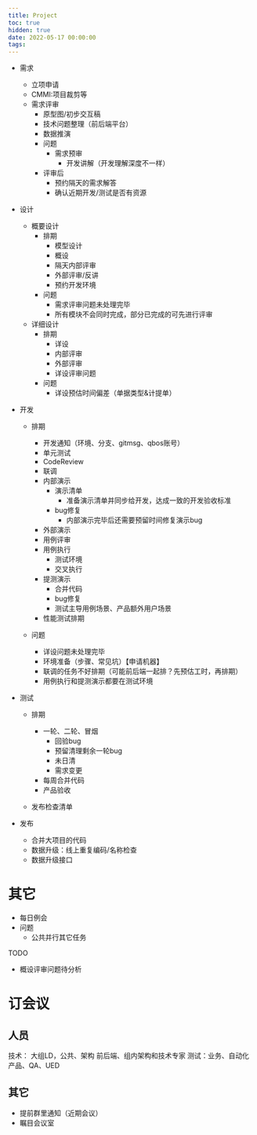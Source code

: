 ```yaml
---
title: Project
toc: true
hidden: true
date: 2022-05-17 00:00:00
tags:
---
```



* 需求
  * 立项申请
  * CMMI:项目裁剪等
  * 需求评审
    * 原型图/初步交互稿
    * 技术问题整理（前后端平台）
    * 数据推演
    * 问题
        * 需求预审
          * 开发讲解（开发理解深度不一样）
    * 评审后
      * 预约隔天的需求解答
      * 确认近期开发/测试是否有资源


* 设计
  * 概要设计
    * 排期
      * 模型设计
      * 概设
      * 隔天内部评审
      * 外部评审/反讲
      * 预约开发环境
    * 问题
      * 需求评审问题未处理完毕
      * 所有模块不会同时完成，部分已完成的可先进行评审
  * 详细设计
    * 排期
      * 详设
      * 内部评审
      * 外部评审
      * 详设评审问题
    * 问题
      * 详设预估时间偏差（单据类型&计提单）


* 开发
  * 排期
    * 开发通知（环境、分支、gitmsg、qbos账号）
    * 单元测试
    * CodeReview
    * 联调
    * 内部演示
      * 演示清单
        * 准备演示清单并同步给开发，达成一致的开发验收标准
      * bug修复
        * 内部演示完毕后还需要预留时间修复演示bug
    * 外部演示
    * 用例评审
    * 用例执行
      * 测试环境
      * 交叉执行
    * 提测演示
      * 合并代码
      * bug修复
      * 测试主导用例场景、产品额外用户场景
    * 性能测试排期
    
  * 问题
    * 详设问题未处理完毕
    * 环境准备（步骤、常见坑）【申请机器】
    * 联调的任务不好排期（可能前后端一起排？先预估工时，再排期）
    * 用例执行和提测演示都要在测试环境

* 测试
  * 排期
    * 一轮、二轮、冒烟
      * 回验bug
      * 预留清理剩余一轮bug
      * 未日清
      * 需求变更
    * 每周合并代码
    * 产品验收
  
  * 发布检查清单


* 发布
  * 合并大项目的代码
  * 数据升级：线上重复编码/名称检查 
  * 数据升级接口


# 其它
* 每日例会
* 问题
  * 公共并行其它任务


TODO
* 概设评审问题待分析

# 订会议
## 人员
技术：
  大组LD，公共、架构
  前后端、组内架构和技术专家
测试：业务、自动化
产品、QA、UED

## 其它
* 提前群里通知（近期会议）
* 瞩目会议室
